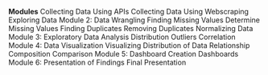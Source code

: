 **Modules**
  Collecting Data Using APIs
  Collecting Data Using Webscraping
  Exploring Data
Module 2: Data Wrangling
  Finding Missing Values
  Determine Missing Values
  Finding Duplicates
  Removing Duplicates
  Normalizing Data
Module 3: Exploratory Data Analysis
  Distribution
  Outliers
  Correlation
Module 4: Data Visualization
  Visualizing Distribution of Data
  Relationship
  Composition
  Comparison
Module 5: Dashboard
  Creation
  Dashboards
Module 6: Presentation of Findings
  Final Presentation
